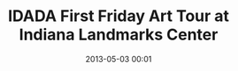 ---
layout:     post
title:      IDADA First Friday Art Tour at Indiana Landmarks Center
date:       "2013-05-03 00:01"
location:   1201 Central Ave, Indianapolis, IN 46202
link:      "http://www.indianalandmarks.org/tours/calendar/Pages/SearchResults.aspx?EventID=738"
categories: events
published:  true
---